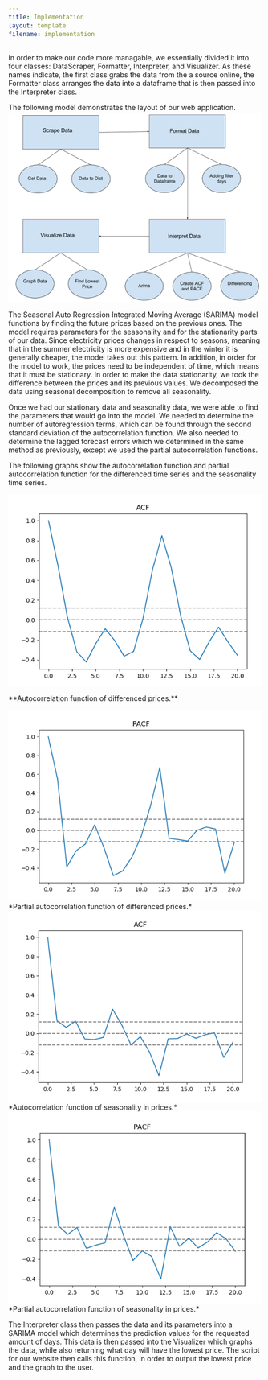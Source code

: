 ```yaml
---
title: Implementation
layout: template
filename: implementation
--- 
```

In order to make our code more managable, we essentially divided it into four classes: DataScraper, Formatter, Interpreter, and Visualizer. As these names indicate, the first class grabs the data from the a source online, the Formatter class arranges the data into a dataframe that is then passed into the Interpreter class.

The following model demonstrates the layout of our web application. 
<img src="https://raw.githubusercontent.com/vickymmcd/AmazonSoftDesWarriors/master/images/SoftDes_ImageClasses.PNG" alt ="" />

The Seasonal Auto Regression Integrated Moving Average (SARIMA) model functions by finding the future prices based on the previous ones. The model requires parameters for the seasonality and for the stationarity parts of our data. Since electricity prices changes in respect to seasons, meaning that in the summer electricity is more expensive and in the winter it is generally cheaper, the model takes out this pattern. In addition, in order for the model to work, the prices need to be independent of time, which means that it must be stationary. In order to make the data stationarity, we took the difference between the prices and its previous values. We decomposed the data using seasonal decomposition to remove all seasonality.

Once we had our stationary data and seasonality data, we were able to find the parameters that would go into the model. We needed to determine the number of autoregression terms, which can be found through the second standard deviation of the autocorrelation function. We also needed to determine the lagged forecast errors which we determined in the same method as previously, except we used the partial autocorrelation functions.

The following graphs show the autocorrelation function and partial autocorrelation function for the differenced time series and the seasonality time series.

<img src="https://github.com/vickymmcd/AmazonSoftDesWarriors/blob/master/images/acf1stdiff.png" alt ="" />
<p> **Autocorrelation function of differenced prices.**</p>
<img src="https://github.com/vickymmcd/AmazonSoftDesWarriors/blob/master/images/pacf1stdiff.png" alt ="" />
*Partial autocorrelation function of differenced prices.*
<img src="https://github.com/vickymmcd/AmazonSoftDesWarriors/blob/master/images/acfgraph.png" alt ="" />
*Autocorrelation function of seasonality in prices.*
<img src="https://github.com/vickymmcd/AmazonSoftDesWarriors/blob/master/images/pacfgraph.png" alt ="" />
*Partial autocorrelation function of seasonality in prices.*

The Interpreter class then passes the data and its parameters into a SARIMA model which determines the prediction values for the requested amount of days. This data is then passed into the Visualizer which graphs the data, while also returning what day will have the lowest price. The script for our website then calls this function, in order to output the lowest price and the graph to the user.

